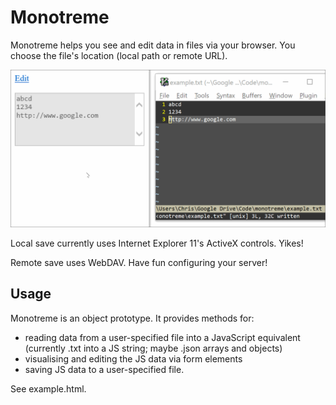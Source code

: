 # Monotreme

Monotreme helps you see and edit data in files via your browser. You choose the file's location (local path or remote URL).

![Example GIF](example.gif)

Local save currently uses Internet Explorer 11's ActiveX controls. Yikes!

Remote save uses WebDAV. Have fun configuring your server!

## Usage

Monotreme is an object prototype. It provides methods for:

- reading data from a user-specified file into a JavaScript equivalent (currently .txt into a JS string; maybe .json arrays and objects)
- visualising and editing the JS data via form elements
- saving JS data to a user-specified file.

See example.html.
